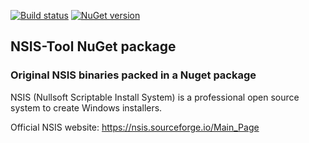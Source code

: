 [![Build status](https://ci.appveyor.com/api/projects/status/oq4dfv6v0d9n549b?svg=true)](https://ci.appveyor.com/project/gpailler/nsis-tool)
[![NuGet version](https://badge.fury.io/nu/NSIS-Tool.svg)](https://badge.fury.io/nu/NSIS-Tool)

## NSIS-Tool NuGet package
### Original NSIS binaries packed in a Nuget package

NSIS (Nullsoft Scriptable Install System) is a professional open source system to create Windows installers.

Official NSIS website: https://nsis.sourceforge.io/Main_Page
